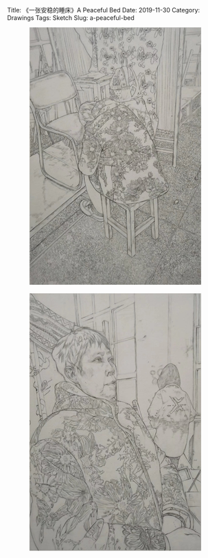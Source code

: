 Title: 《一张安稳的睡床》A Peaceful Bed
Date: 2019-11-30
Category: Drawings
Tags: Sketch
Slug: a-peaceful-bed


<div style="display: flex; flex-wrap: wrap; gap: 20px; justify-content: center;">
  <img src="../images/a-peaceful-bed.png" alt="A Peaceful Bed 1"
       style="max-width: 100%; max-height: 600px; height: auto; object-fit: contain;">
  <img src="../images/a-peaceful-bed2.png" alt="A Peaceful Bed 2"
       style="max-width: 100%; max-height: 600px; height: auto; object-fit: contain;">
</div>